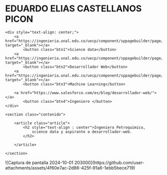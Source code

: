 <!DOCTYPE html>
<html lang="en">
<head>
    <meta charset="UTF-8">
    <meta name="viewport" content="width=device-width, initial-scale=1.0">
    <title>Document</title>
    <link rel="stylesheet" href="style.css">
    

</head>

<body>
   
 <div class=" borde">
    <div class="nombre">
        <h1 class="titulo">EDUARDO ELIAS CASTELLANOS PICON</h1>
    </div>   

    <div style="text-align: center;">
        <a href="https://ingenieria.unal.edu.co/uecp/component/sppagebuilder/page/403" target="_blank"></a>    
            <button class="btn1">Science data</button>
        <a href="https://ingenieria.unal.edu.co/uecp/component/sppagebuilder/page/403" target="_blank"></a>    
            <button class="btn2">Desarrollador Web</button>     
        <a href="https://ingenieria.unal.edu.co/uecp/component/sppagebuilder/page/403" target="_blank"></a>    
            <button class="btn3">Machine Learning</button>   
         
        <a href="https://www.salesforce.com/es/blog/desarrollador-web/"></a>
            <button class="btn4">Ingeniero </button>   
    </div>
    
    <section class="contenido">

        <article class="article">
            <h2 style="text-align : center">Ingeniero Petroquimico, 
                science data y aspirante a desarrollador-web.
            </h2>

        </article>

    </section>

 </div>
    <div class="foto"> 
        <img src="https://media-lim1-1.cdn.whatsapp.net/v/t61.24694-24/454449499_3815243898805670_3362138803385233590_n.jpg?ccb=11-4&oh=01_Q5AaIGOxrcRciUfVz_64W8Km8CvZKWHxWLHJy7FcsA0Jgr-P&oe=67085B07&_nc_sid=5e03e0&_nc_cat=105" alt="">
    </div> 

</body>
</html>
   ![Captura de pantalla 2024-10-01 203000](https://github.com/user-attachments/assets/4f60e7ac-2d86-425f-91a6-1ebb5bece719)
